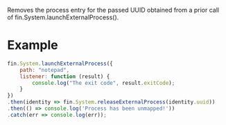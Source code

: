 Removes the process entry for the passed UUID obtained from a prior call of fin.System.launchExternalProcess().
# Example
```js
fin.System.launchExternalProcess({
    path: "notepad",
    listener: function (result) {
        console.log("The exit code", result.exitCode);
    }
})
.then(identity => fin.System.releaseExternalProcess(identity.uuid))
.then(() => console.log('Process has been unmapped!'))
.catch(err => console.log(err));
```
